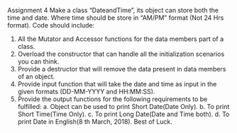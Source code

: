 Assignment 4
Make a class “DateandTime”, its object can store both the time and date. Where time
should be store in “AM/PM” format (Not 24 Hrs format).
Code should include:
1. All the Mutator and Accessor functions for the data members part of a class.
2. Overload the constructor that can handle all the initialization scenarios you can
think.
3. Provide a destructor that will remove the data present in data members of an
object.
4. Provide input function that will take the date and time as input in the given
formats (DD-MM-YYYY and HH:MM:SS).
5. Provide the output functions for the following requirements to be fulfilled:
a. Object can be used to print Short Date(Date Only).
b. To print Short Time(Time Only).
c. To print Long Date(Date and Time both).
d. To print Date in English(8 th March, 2018).
Best of Luck.




